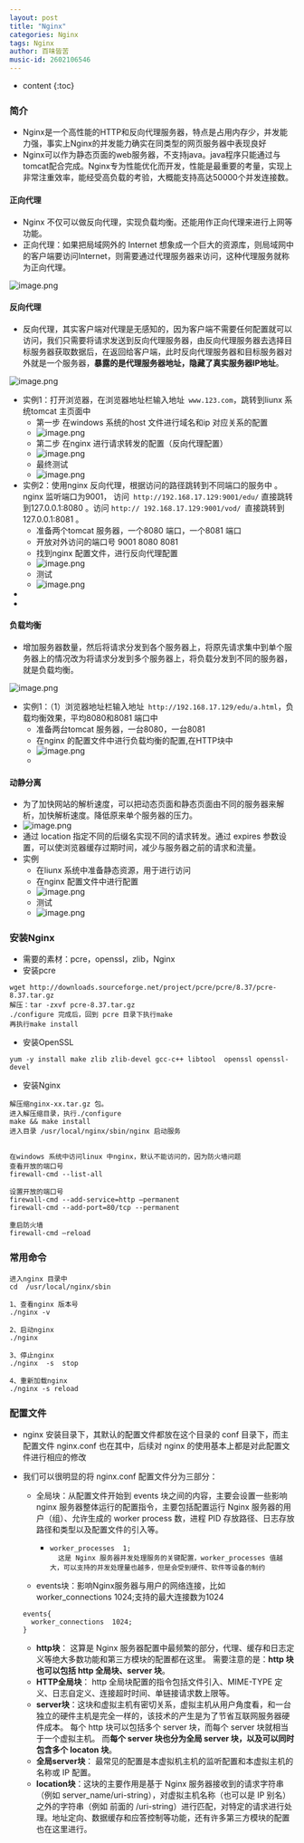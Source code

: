 ```yaml
---
layout: post
title: "Nginx"
categories: Nginx
tags: Nginx
author: 百味皆苦
music-id: 2602106546
---
```


* content
{:toc}
### 简介

- Nginx是一个高性能的HTTP和反向代理服务器，特点是占用内存少，并发能力强，事实上Nginx的并发能力确实在同类型的网页服务器中表现良好
- Nginx可以作为静态页面的web服务器，不支持java。java程序只能通过与tomcat配合完成。Nginx专为性能优化而开发，性能是最重要的考量，实现上非常注重效率，能经受高负载的考验，大概能支持高达50000个并发连接数。

#### 正向代理

- Nginx 不仅可以做反向代理，实现负载均衡。还能用作正向代理来进行上网等功能。
- 正向代理：如果把局域网外的 Internet 想象成一个巨大的资源库，则局域网中的客户端要访问Internet，则需要通过代理服务器来访问，这种代理服务就称为正向代理。

![image.png](https://i.loli.net/2020/06/30/Ac8OyCRXP4iMQ2W.png)



#### 反向代理

- 反向代理，其实客户端对代理是无感知的，因为客户端不需要任何配置就可以访问，我们只需要将请求发送到反向代理服务器，由反向代理服务器去选择目标服务器获取数据后，在返回给客户端，此时反向代理服务器和目标服务器对外就是一个服务器，**暴露的是代理服务器地址，隐藏了真实服务器IP地址**。

![image.png](https://i.loli.net/2020/06/30/KGEzhQWx39LDujq.png)

- 实例1：打开浏览器，在浏览器地址栏输入地址` www.123.com`，跳转到liunx 系统tomcat 主页面中
  - 第一步 在windows 系统的host 文件进行域名和ip 对应关系的配置 
  - ![image.png](https://i.loli.net/2020/06/30/qQ8wl9fuSbpzTYM.png)
  - 第二步 在nginx 进行请求转发的配置（反向代理配置） 
  - ![image.png](https://i.loli.net/2020/06/30/W3IqjEs7fDZipc5.png)
  - 最终测试
  - ![image.png](https://i.loli.net/2020/06/30/RG9ZfOWhXFbgKct.png)
- 实例2：使用nginx 反向代理，根据访问的路径跳转到不同端口的服务中 。nginx 监听端口为9001， 访问` http://192.168.17.129:9001/edu/` 直接跳转到127.0.0.1:8080 。访问 `http:// 192.168.17.129:9001/vod/ `直接跳转到127.0.0.1:8081 。
  - 准备两个tomcat 服务器，一个8080 端口，一个8081 端口
  - 开放对外访问的端口号 9001 8080 8081
  - 找到nginx 配置文件，进行反向代理配置
  - ![image.png](https://i.loli.net/2020/06/30/c2MLZ1Yv7RDmBAQ.png)
  - 测试
  - ![image.png](https://i.loli.net/2020/06/30/tYRivsoAaylSqUB.png)
- ​
- ​

#### 负载均衡

- 增加服务器数量，然后将请求分发到各个服务器上，将原先请求集中到单个服务器上的情况改为将请求分发到多个服务器上，将负载分发到不同的服务器，就是负载均衡。

![image.png](https://i.loli.net/2020/06/30/rO3TbnPvYifcdZj.png)



- 实例1：（1）浏览器地址栏输入地址` http://192.168.17.129/edu/a.html`，负载均衡效果，平均8080和8081 端口中 
  - 准备两台tomcat 服务器，一台8080，一台8081
  - 在nginx 的配置文件中进行负载均衡的配置,在HTTP块中
  - ![image.png](https://i.loli.net/2020/06/30/HViLYEmqUXdw5WD.png)
  - ​

#### 动静分离

- 为了加快网站的解析速度，可以把动态页面和静态页面由不同的服务器来解析，加快解析速度。降低原来单个服务器的压力。
- ![image.png](https://i.loli.net/2020/06/30/qwLDKh8oUSG3uOR.png)
- 通过 location 指定不同的后缀名实现不同的请求转发。通过 expires 参数设置，可以使浏览器缓存过期时间，减少与服务器之前的请求和流量。
- 实例
  - 在liunx 系统中准备静态资源，用于进行访问
  - 在nginx 配置文件中进行配置
  - ![image.png](https://i.loli.net/2020/06/30/XzdZOC8VfS67Foq.png)
  - 测试
  - ![image.png](https://i.loli.net/2020/06/30/5MnkI1rtc6jPevx.png)



### 安装Nginx

- 需要的素材：pcre，openssl，zlib，Nginx
- 安装pcre

```
wget http://downloads.sourceforge.net/project/pcre/pcre/8.37/pcre-8.37.tar.gz
解压：tar -zxvf pcre-8.37.tar.gz
./configure 完成后，回到 pcre 目录下执行make
再执行make install
```

- 安装OpenSSL

```
yum -y install make zlib zlib-devel gcc-c++ libtool  openssl openssl-devel
```

- 安装Nginx

```
解压缩nginx-xx.tar.gz 包。
进入解压缩目录，执行./configure
make && make install 
进入目录 /usr/local/nginx/sbin/nginx 启动服务 


在windows 系统中访问linux 中nginx，默认不能访问的，因为防火墙问题 
查看开放的端口号
firewall-cmd --list-all 

设置开放的端口号
firewall-cmd --add-service=http –permanent 
firewall-cmd --add-port=80/tcp --permanent 

重启防火墙
firewall-cmd –reload 
```



### 常用命令

```
进入nginx 目录中 
cd  /usr/local/nginx/sbin 

1、查看nginx 版本号 
./nginx -v

2、启动nginx 
./nginx

3、停止nginx 
./nginx  -s  stop

4、重新加载nginx 
./nginx -s reload
```



### 配置文件

- nginx 安装目录下，其默认的配置文件都放在这个目录的 conf 目录下，而主配置文件 nginx.conf 也在其中，后续对 nginx 的使用基本上都是对此配置文件进行相应的修改 

- 我们可以很明显的将 nginx.conf 配置文件分为三部分：

  - 全局块：从配置文件开始到 events 块之间的内容，主要会设置一些影响 nginx 服务器整体运行的配置指令，主要包括配置运行 Nginx 服务器的用户（组）、允许生成的 worker process 数，进程 PID 存放路径、日志存放路径和类型以及配置文件的引入等。

    - ```
      worker_processes  1;
        这是 Nginx 服务器并发处理服务的关键配置，worker_processes 值越大，可以支持的并发处理量也越多，但是会受到硬件、软件等设备的制约
      ```

  - events块：影响Nginx服务器与用户的网络连接，比如worker_connections  1024;支持的最大连接数为1024

  ```
  events{
    worker_connections  1024;
  }
  ```

  - **http块**：  这算是 Nginx 服务器配置中最频繁的部分，代理、缓存和日志定义等绝大多数功能和第三方模块的配置都在这里。   需要注意的是：**http 块也可以包括 http 全局块、server 块**。 
  - **HTTP全局块**：  http 全局块配置的指令包括文件引入、MIME-TYPE 定义、日志自定义、连接超时时间、单链接请求数上限等。 
  - **server块**：这块和虚拟主机有密切关系，虚拟主机从用户角度看，和一台独立的硬件主机是完全一样的，该技术的产生是为了节省互联网服务器硬件成本。  每个 http 块可以包括多个 server 块，而每个 server 块就相当于一个虚拟主机。   而**每个 server 块也分为全局 server 块，以及可以同时包含多个 locaton 块**。 
  - **全局server块**：  最常见的配置是本虚拟机主机的监听配置和本虚拟主机的名称或 IP 配置。 
  - **location块**：这块的主要作用是基于 Nginx  服务器接收到的请求字符串（例如 server_name/uri-string），对虚拟主机名称（也可以是 IP 别名）之外的字符串（例如 前面的 /uri-string）进行匹配，对特定的请求进行处理。地址定向、数据缓存和应答控制等功能，还有许多第三方模块的配置也在这里进行。